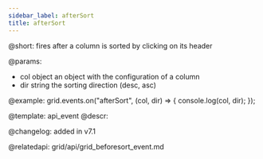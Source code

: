 ```yaml
---
sidebar_label: afterSort
title: afterSort
--- 
```


@short: fires after a column is sorted by clicking on its header

@params:
- col	object	an object with the configuration of a column
- dir   string  the sorting direction (desc, asc)



@example:
grid.events.on("afterSort", (col, dir) => {
	console.log(col, dir);
});


@template: api_event
@descr:

@changelog: added in v7.1

@relatedapi: grid/api/grid_beforesort_event.md